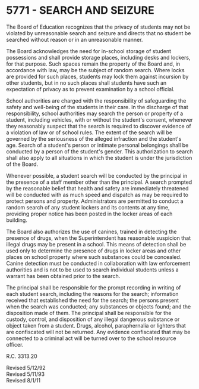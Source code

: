 5771 - SEARCH AND SEIZURE
=========================

The Board of Education recognizes that the privacy of students may not
be violated by unreasonable search and seizure and directs that no
student be searched without reason or in an unreasonable manner.

The Board acknowledges the need for in-school storage of student
possessions and shall provide storage places, including desks and
lockers, for that purpose. Such spaces remain the property of the Board
and, in accordance with law, may be the subject of random search. Where
locks are provided for such places, students may lock them against
incursion by other students, but in no such places shall students have
such an expectation of privacy as to prevent examination by a school
official.

School authorities are charged with the responsibility of safeguarding
the safety and well-being of the students in their care. In the
discharge of that responsibility, school authorities may search the
person or property of a student, including vehicles, with or without the
student's consent, whenever they reasonably suspect that the search is
required to discover evidence of a violation of law or of school rules.
The extent of the search will be governed by the seriousness of the
alleged infraction and the student's age. Search of a student's person
or intimate personal belongings shall be conducted by a person of the
student's gender. This authorization to search shall also apply to all
situations in which the student is under the jurisdiction of the Board.

Whenever possible, a student search will be conducted by the principal
in the presence of a staff member other than the principal. A search
prompted by the reasonable belief that health and safety are immediately
threatened will be conducted with as much speed and dispatch as may be
required to protect persons and property. Administrators are permitted
to conduct a random search of any student lockers and its contents at
any time, providing proper notice has been posted in the locker areas of
each building.

The Board also authorizes the use of canines, trained in detecting the
presence of drugs, when the Superintendent has reasonable suspicion that
illegal drugs may be present in a school. This means of detection shall
be used only to determine the presence of drugs in locker areas and
other places on school property where such substances could be
concealed. Canine detection must be conducted in collaboration with law
enforcement authorities and is not to be used to search individual
students unless a warrant has been obtained prior to the search.

The principal shall be responsible for the prompt recording in writing
of each student search, including the reasons for the search;
information received that established the need for the search; the
persons present when the search was conducted; any substances or objects
found; and the disposition made of them. The principal shall be
responsible for the custody, control, and disposition of any illegal
dangerous substance or object taken from a student. Drugs, alcohol,
paraphernalia or lighters that are confiscated will not be returned. Any
evidence confiscated that may be connected to a criminal act will be
turned over to the school resource officer.

R.C. 3313.20

Revised 5/12/92\
 Revised 5/11/93\
 Revised 8/1/11
